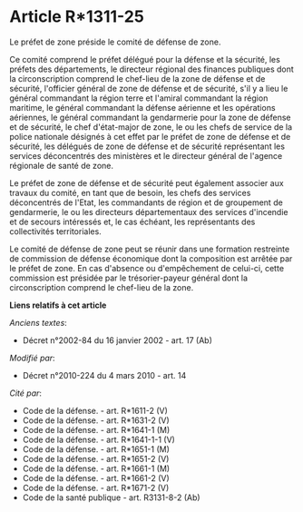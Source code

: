 # Article R*1311-25

Le préfet de zone préside le comité de défense de zone.

Ce comité comprend le préfet délégué pour la défense et la sécurité, les préfets des départements, le directeur régional des
finances publiques dont la circonscription comprend le chef-lieu de la zone de défense et de sécurité, l'officier général de
zone de défense et de sécurité, s'il y a lieu le général commandant la région terre et l'amiral commandant la région
maritime, le général commandant la défense aérienne et les opérations aériennes, le général commandant la gendarmerie pour la
zone de défense et de sécurité, le chef d'état-major de zone, le ou les chefs de service de la police nationale désignés à
cet effet par le préfet de zone de défense et de sécurité, les délégués de zone de défense et de sécurité représentant les
services déconcentrés des ministères et le directeur général de l'agence régionale de santé de zone.

Le préfet de zone de défense et de sécurité peut également associer aux travaux du comité, en tant que de besoin, les chefs
des services déconcentrés de l'Etat, les commandants de région et de groupement de gendarmerie, le ou les directeurs
départementaux des services d'incendie et de secours intéressés et, le cas échéant, les représentants des collectivités
territoriales.

Le comité de défense de zone peut se réunir dans une formation restreinte de commission de défense économique dont la
composition est arrêtée par le préfet de zone. En cas d'absence ou d'empêchement de celui-ci, cette commission est présidée
par le trésorier-payeur général dont la circonscription comprend le chef-lieu de la zone.

**Liens relatifs à cet article**

_Anciens textes_:

  - Décret n°2002-84 du 16 janvier 2002 - art. 17 (Ab)

_Modifié par_:

  - Décret n°2010-224 du 4 mars 2010 - art. 14

_Cité par_:

  - Code de la défense. - art. R*1611-2 (V)
  - Code de la défense. - art. R*1631-2 (V)
  - Code de la défense. - art. R*1641-1 (M)
  - Code de la défense. - art. R*1641-1-1 (V)
  - Code de la défense. - art. R*1651-1 (M)
  - Code de la défense. - art. R*1651-2 (V)
  - Code de la défense. - art. R*1661-1 (M)
  - Code de la défense. - art. R*1661-2 (V)
  - Code de la défense. - art. R*1671-2 (V)
  - Code de la santé publique - art. R3131-8-2 (Ab)

